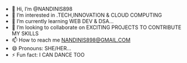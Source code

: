 - 👋 Hi, I’m @NANDINIS898
- 👀 I’m interested in .TECH,INNOVATION & CLOUD COMPUTING
- 🌱 I’m currently learning WEB DEV & DSA...
- 💞️ I’m looking to collaborate on EXCITING PROJECTS TO CONTRIBUTE MY SKILLS 
- 📫 How to reach me NANDINIS898@GMAIL.COM
- 😄 Pronouns: SHE/HER...
- ⚡ Fun fact: I CAN DANCE TOO

<!---
NANDINIS898/NANDINIS898 is a ✨ special ✨ repository because its `README.md` (this file) appears on your GitHub profile.
You can click the Preview link to take a look at your changes.
--->
